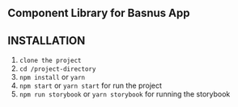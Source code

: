 

## Component Library for Basnus App

## INSTALLATION

1. `clone the project`
2. `cd /project-directory`
3. `npm install` or `yarn`
4. `npm start` or `yarn start` for run the project
5. `npm run storybook` or `yarn storybook` for running the storybook

